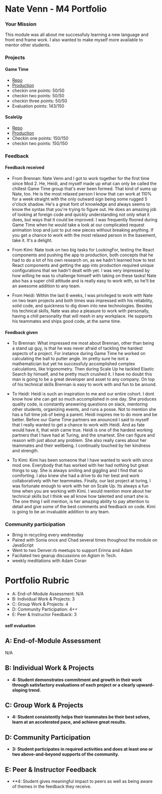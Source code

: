 # Nate Venn - M4 Portfolio

### Your Mission
This module was all about me successfuly learning a new language and front end
frame work. I also wanted to make myself more available to mentor other students.

### Projects

#### Game Time
- [Repo]('https://github.com/brennanholtzclaw/game_time')
- [Production]('https://brennanholtzclaw.github.io/game_time/#')
- checkin one points: 50/50
- checkin two points: 50/50
- checkin three points: 50/50
- Evaluation points: 143/150

#### ScaleUp
- [Repo]('https://github.com/LookingForMe/lookingForFrontEnd')
- [Production]('https://looking-for.herokuapp.com/')
- Checkin one points: 150/150
- checkin two points: 150/150

### Feedback

#### Feedback received
- From Brennan: Nate Venn and I got to work together for the first time since Mod 2. He, Heidi,
and myself made up what can only be called the chillest Game Time group that's ever been formed.
That kind of sums up Nate, too. He is the most relaxed person I know that can work at 110% for
a week straight with the only outward sign being some rugged 5 o'clock shadow. He's a great font
of knowledge and always seems to know the syntax that you're trying to figure out. He does an
amazing job of looking at foreign code and quickly understanding not only what it does, but
ways that it could be improved. I was frequently floored during Game Time when he would take
a look at our complicated request animation loop and just to put new pieces without breaking anything.
If you get a chance to work with the most relaxed person in the basement, take it. It's a delight.

- From Kimi: Nate took on two big tasks for LookingFor, testing the React components and pushing the app
to production, both concepts that he had to do a lot of his own research on, as we hadn't learned how to
test React components and getting the app into production required unique configurations that we hadn't
dealt with yet. I was very impressed by how willing he was to challenge himself with taking on these tasks!
Nate also has a super chill attitude and is really easy to work with, so he'll be an awesome addition to any team.

- From Heidi: Within the last 6 weeks, I was privileged to work with Nate on two team projects and both times was
impressed with his reliability, solid code, and quickness to dig down into new technologies. Besides his technical
skills, Nate was also a pleasure to work with personally, having a chill personality that will mesh in any workplace.
He supports his teammates and ships good code, at the same time.

#### Feedback given
- To Brennan: What impressed me most about Brennan, other than being a stand up guy, is that
he was never afraid of tackling the hardest aspects of a project. For
instance during Game Time he worked on calculating the ball to putter angle. Im
pretty sure he isnt a mathematician but yet he successfuly accomplished complex
calculations, like trigonometry. Then during Scale Up he tackled Elastic Search
by himself, and he pretty much crushed it. I have no doubt this man is going to
be a great developer and asset to any company. On top of his technical skills
Brennan is easy to work with and fun to be around.

- To Heidi: Heidi is such an inspiration to me and our entire cohort. I dont know how she
can get so much accomplished in one day. She produces quality code, is
constantly answering questions on slack, mentoring other students, organizing
events, and runs a posse. Not to mention she has a full time job of being a
parent. Heidi inspires me to do more and be better. Before our Game Time
partners we anounced I said to myself that I really wanted to get a chance to
work with Heidi. And as fate would have it, that wish came true. Heidi is one of the
hardest working partners that I have had at Turing, and the smartest. She can
figure and reason with just about any problem. She also really cares about her
teammates and their wellbeing. I continually touched by her kindness and strength.

- To Kimi: Kimi has been someone that I have wanted to work with since mod one. Everybody
that has worked with her had nothing but great things to say. She is always
smiling and giggling and I find that so comforting. I also knew she had a drive
to do her best and work collaboratively with her teammates. Finally, our last project at turing, I
was fortunate enough to work with her on Scale Up. Its always a fun time when you are working with
Kimi. I would mention more about her technical skills but I think we all know how talented and smart
she is. The one thing I will mention, is her amazing ability to pay attention to detail and give some
of the best comments and feedback on code. Kimi is going to be an invaluable addition to any team.

### Community participation
- Bring in recycling every wednesday
- Paired with Sonia once and Chad several times thoughout the module on
  JavaScript
- Went to two Denver.rb meetups to support Erinna and Adam
- Faciliated two gearup discussions on Agism in Tech.
- weekly meditations with Adam Coran

# Portfolio Rubric

* A: End-of-Module Assessment: N/A
* B: Individual Work & Projects: 3
* C: Group Work & Projects: 4
* D: Community Participation: 4++
* E: Peer & Instructor Feedback: 3
#### self evaluation

## A: End-of-Module Assessment

N/A

## B: Individual Work & Projects

* **4: Student demonstrates commitment and growth in their work through satisfactory
evaluations of each project or a clearly upward-sloping trend.**

## C: Group Work & Projects

* **4: Student consistently helps their teammates be their best selves, learn at
an accelerated pace, and achieve great results.**

## D: Community Participation

* **3: Student participates in required activities and does at least one or two
above-and-beyond supports of the community.**

## E: Peer & Instructor Feedback

* **4: Student gives meaningful impact to peers as well as being aware of themes
in the feedback they receive.

